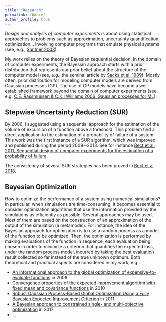```yaml
---
title: "Research"
permalink: /bdace/
author_profile: true
---
```


_Design and analysis of computer experiments_ is about using statistical approaches to problems such as  approximation, uncertainty quantification, optimization... involving computer programs that emulate physical systems (see, e.g., [Santner 2003](https://www.springer.com/fr/book/9780387954202)).

My work relies on the theory of Bayesian sequential decision.  In the domain of computer experiments, the Bayesian approach starts with a prior distribution that represents our prior belief about the structure of the computer model (see, e.g., the seminal article by [Sacks et al. 1989](https://projecteuclid.org/euclid.ss/1177012413)). Mostly often, prior distribution for modeling computer models are derived from Gaussian processes (GP). The use of GP models have become a well-established framework beyond the domain of computer experiments (see, e.g. [C.E. Rassmussen & C.K.I Williams 2006, Gaussian processes for ML](http://www.gaussianprocess.org/gpml/)).

Stepwise Uncertainty Reduction (SUR)
------

By 2006, I suggested using a sequential approach for the estimation of the volume of excursion of a function above a threshold. This problem find a direct application to the estimation of a probability of failure of a system. This work was the first instance of a SUR algorithm, which was improved and published during the period 2009--2013. See for instance [Bect et al. 2011, Sequential design of computer experiments for the estimation of a probability of failure](https://link.springer.com/article/10.1007/s11222-011-9241-4).

The consistency of several SUR strategies has been proved in [Bect et al 2018](https://arxiv.org/abs/1608.01118).

Bayesian Optimization
------

How to optimize the performance of a system using numerical simulations? In particular, when simulations are time-consuming, it becomes essential to consider optimization algorithms that use the information provided by the simulations as efficiently as possible. Several approaches may be used. Most of them are based on the construction of an approximation of the output of the simulation (a metamodel). For instance, the idea of the Bayesian approach for optimization is to use a random process as a model of the function to be optimized. Then, the optimization is performed by making evaluations of the function in sequence, each evaluation being chosen in order to minimize a criterion that quantifies the expected loss, under the random process model, incurred by taking the best evaluation result collected so far instead of the true unknown optimum. Both theoretical and practical aspects are considered in my work, e.g.:
 * [An informational approach to the global optimization of expensive-to-evaluate functions](https://link.springer.com/article/10.1007/s10898-008-9354-2) in 2008
 * [Convergence properties of the expected improvement algorithm with fixed mean and covariance functions](https://www.sciencedirect.com/science/article/pii/S0378375810001850) in 2010
 * [Robust Gaussian Process-Based Global Optimization Using a Fully Bayesian Expected Improvement Criterion](https://link.springer.com/chapter/10.1007%2F978-3-642-25566-3_13) in 2011
 * [A Bayesian approach to constrained single- and multi-objective optimization](https://link.springer.com/article/10.1007/s10898-016-0427-3) in 2017
 * ...


